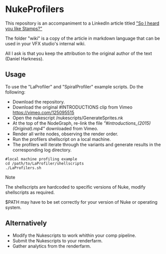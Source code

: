 # NukeProfilers

This repository is an accompaniment to a LinkedIn article titled ["So I heard you like Stamps?"](http://link.to.article)

The folder "wiki" is a copy of the article in markdown language that can be used in your VFX studio's internal wiki.

All I ask is that you keep the attribution to the original author of the text (Daniel Harkness).

## Usage

To use the "LaProfiler" and "SpiralProfiler" example scripts. Do the following:

- Download the repository.
- Download the original #INTRODUCTIONS clip from Vimeo https://vimeo.com/125095515
- Open the nukescript /nukescripts/GenerateSprites.nk
- At the top of the NodeGraph, re-link the file *"#introductions_(2015) (Original).mp4"* downloaded from Vimeo.
- Render all write nodes, observing the render order.
- Run the profilers shellscript on a local machine.
- The profilers will iterate through the variants and generate results in the corresponding log directory.
```
#local machine profiling example
cd /path/to/LaProfiler/shellscripts
./LaProfilers.sh
```
> [!NOTE]
> The shellscripts are hardcoded to specific versions of Nuke, modify shellscripts as required.
> 
> $PATH may have to be set correctly for your version of Nuke or operating system.

## Alternatively 
- Modify the Nukescripts to work whithin your comp pipeline.
- Submit the Nukescripts to your renderfarm.
- Gather analytics from the renderfarm.
